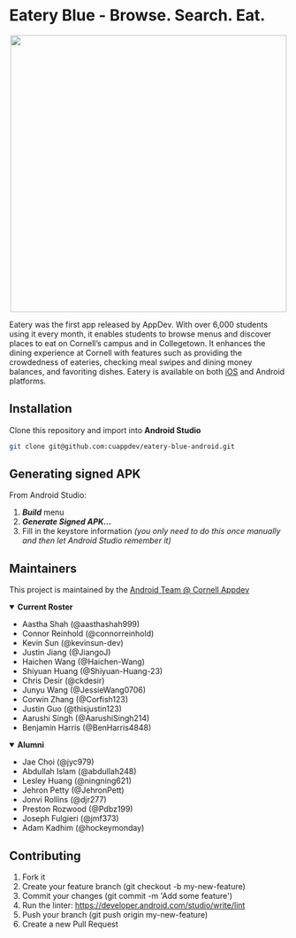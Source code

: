 # Eatery Blue - Browse. Search. Eat.

<p align="center"><img src=https://raw.githubusercontent.com/cuappdev/eatery-blue-android/main/eatery-blue-banner.png width=500 /></p>

Eatery was the first app released by AppDev.  With over 6,000 students using it every month, it enables students to browse menus and discover places to eat on Cornell’s campus and in Collegetown. It enhances the dining experience at Cornell with features such as providing the crowdedness of eateries, checking meal swipes and dining money balances, and favoriting dishes. Eatery is available on both [iOS](https://github.com/cuappdev/eatery-blue-ios) and Android platforms.

## Installation
Clone this repository and import into **Android Studio**
```bash
git clone git@github.com:cuappdev/eatery-blue-android.git
```


## Generating signed APK
From Android Studio:
1. ***Build*** menu
2. ***Generate Signed APK...***
3. Fill in the keystore information *(you only need to do this once manually and then let Android Studio remember it)*

## Maintainers
This project is maintained by the [Android Team @ Cornell Appdev](https://www.cornellappdev.com/team)

<details open>
<summary><b>Current Roster</b></summary>

- Aastha Shah (@aasthashah999)
- Connor Reinhold (@connorreinhold)
- Kevin Sun (@kevinsun-dev)
- Justin Jiang (@JiangoJ)
- Haichen Wang (@Haichen-Wang)
- Shiyuan Huang (@Shiyuan-Huang-23)
- Chris Desir (@ckdesir)
- Junyu Wang (@JessieWang0706)
- Corwin Zhang (@Corfish123)
- Justin Guo (@thisjustin123)
- Aarushi Singh (@AarushiSingh214)
- Benjamin Harris (@BenHarris4848)

</details>

<details open>
<summary><b>Alumni</b></summary>

- Jae Choi (@jyc979)
- Abdullah Islam (@abdullah248)
- Lesley Huang (@ningning621)
- Jehron Petty (@JehronPett)
- Jonvi Rollins (@djr277)
- Preston Rozwood (@Pdbz199)
- Joseph Fulgieri (@jmf373)
- Adam Kadhim (@hockeymonday)

</details>

## Contributing

1. Fork it
2. Create your feature branch (git checkout -b my-new-feature)
3. Commit your changes (git commit -m 'Add some feature')
4. Run the linter: https://developer.android.com/studio/write/lint
5. Push your branch (git push origin my-new-feature)
6. Create a new Pull Request